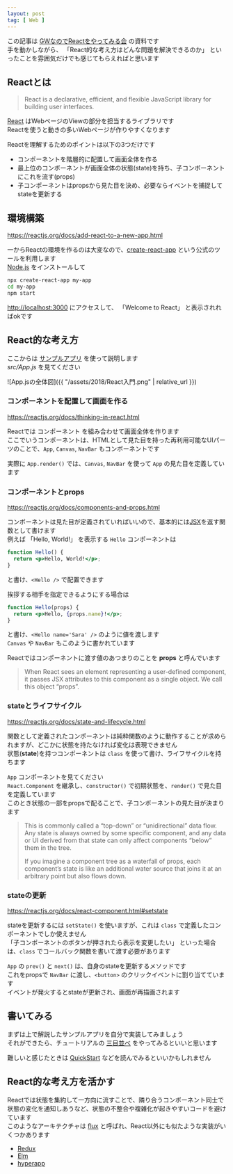 ```yaml
---
layout: post
tag: [ Web ]
---
```


この記事は [GWなのでReactをやってみる会](https://prog-g.connpass.com/event/86721/) の資料です  
手を動かしながら、 「React的な考え方はどんな問題を解決できるのか」 といったことを雰囲気だけでも感じてもらえればと思います

## Reactとは
> React is a declarative, efficient, and flexible JavaScript library for building user interfaces.

[React](https://github.com/facebook/react/) はWebページのViewの部分を担当するライブラリです  
Reactを使うと動きの多いWebページが作りやすくなります

Reactを理解するためのポイントは以下の3つだけです
- コンポーネントを階層的に配置して画面全体を作る
- 最上位のコンポーネントが画面全体の状態(state)を持ち、子コンポーネントにこれを流す(props)
- 子コンポーネントはpropsから見た目を決め、必要ならイベントを捕捉してstateを更新する


## 環境構築
<https://reactjs.org/docs/add-react-to-a-new-app.html>

一からReactの環境を作るのは大変なので、[create-react-app](https://github.com/facebook/create-react-app) という公式のツールを利用します  
[Node.js](https://nodejs.org/ja/) をインストールして
```sh
npx create-react-app my-app
cd my-app
npm start
```

<http://localhost:3000> にアクセスして、 「Welcome to React」 と表示されればokです


## React的な考え方
ここからは [サンプルアプリ](https://github.com/ahuglajbclajep/react-sandbox/tree/master/change-color) を使って説明します  
*src/App.js* を見てください

![App.jsの全体図]({{ "/assets/2018/React入門.png" | relative_url }})


### コンポーネントを配置して画面を作る
<https://reactjs.org/docs/thinking-in-react.html>

Reactでは コンポーネント を組み合わせて画面全体を作ります  
ここでいうコンポーネントは、HTMLとして見た目を持った再利用可能なUIパーツのことで、`App`, `Canvas`, `NavBar` もコンポーネントです

実際に `App.render()` では、`Canvas`, `NavBar` を使って `App` の見た目を定義しています


### コンポーネントとprops
<https://reactjs.org/docs/components-and-props.html>

コンポーネントは見た目が定義されていればいいので、基本的には[JSX](https://reactjs.org/docs/introducing-jsx.html)を返す関数として書けます  
例えば 「Hello, World!」 を表示する `Hello` コンポーネントは
```jsx
function Hello() {
  return <p>Hello, World!</p>;
}
```

と書け、`<Hello />` で配置できます

挨拶する相手を指定できるようにする場合は
```jsx
function Hello(props) {
  return <p>Hello, {props.name}!</p>;
}
```
と書け、`<Hello name='Sara' />` のように値を渡します  
`Canvas` や `NavBar` もこのように書かれています

Reactではコンポーネントに渡す値のあつまりのことを **props** と呼んでいます
> When React sees an element representing a user-defined component, it passes JSX attributes to this component as a single object. We call this object “props”.


### stateとライフサイクル
<https://reactjs.org/docs/state-and-lifecycle.html>

関数として定義されたコンポーネントは純粋関数のように動作することが求められますが、どこかに状態を持たなければ変化は表現できません  
状態(**state**)を持つコンポーネントは `class` を使って書け、ライフサイクルを持ちます

`App` コンポーネントを見てください  
`React.Component` を継承し、`constructor()` で初期状態を、`render()` で見た目を定義しています  
このとき状態の一部をpropsで配ることで、子コンポーネントの見た目が決まります

> This is commonly called a “top-down” or “unidirectional” data flow. Any state is always owned by some specific component, and any data or UI derived from that state can only affect components “below” them in the tree.
>
> If you imagine a component tree as a waterfall of props, each component’s state is like an additional water source that joins it at an arbitrary point but also flows down.


### stateの更新
<https://reactjs.org/docs/react-component.html#setstate>

stateを更新するには `setState()` を使いますが、これは `class` で定義したコンポーネントでしか使えません  
「子コンポーネントのボタンが押されたら表示を変更したい」 といった場合は、`class` でコールバック関数を書いて渡す必要があります

`App` の `prev()` と `next()` は、自身のstateを更新するメソッドです  
これをpropsで `NavBar` に渡し、`<button>` のクリックイベントに割り当てています  
イベントが発火するとstateが更新され、画面が再描画されます


## 書いてみる
まずは上で解説したサンプルアプリを自分で実装してみましょう  
それができたら、チュートリアルの [三目並べ](https://reactjs.org/tutorial/tutorial.html) をやってみるといいと思います

難しいと感じたときは [QuickStart](https://reactjs.org/docs/hello-world.html) などを読んでみるといいかもしれません


## React的な考え方を活かす
Reactでは状態を集約して一方向に流すことで、隣り合うコンポーネント同士で状態の変化を通知しあうなど、状態の不整合や複雑化が起きやすいコードを避けています  
このようなアーキテクチャは [flux](http://facebook.github.io/flux/) と呼ばれ、React以外にも似たような実装がいくつかあります
- [Redux](https://redux.js.org/)
- [Elm](http://elm-lang.org/)
- [hyperapp](https://hyperapp.js.org/)
